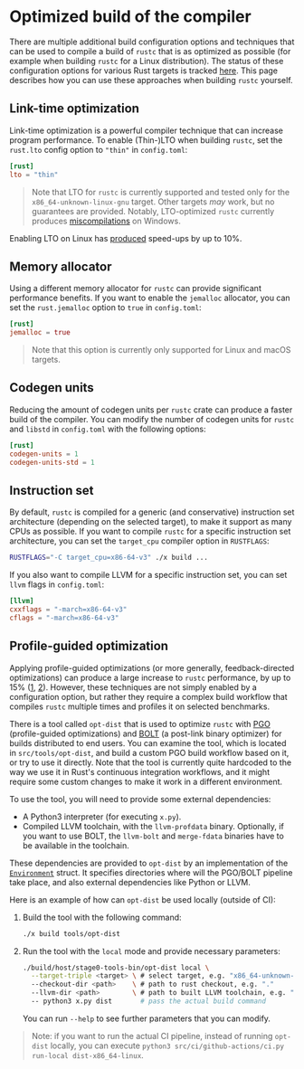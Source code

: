 # Optimized build of the compiler

<!-- toc -->

There are multiple additional build configuration options and techniques that can be used to compile a
build of `rustc` that is as optimized as possible (for example when building `rustc` for a Linux
distribution). The status of these configuration options for various Rust targets is tracked [here].
This page describes how you can use these approaches when building `rustc` yourself.

[here]: https://github.com/rust-lang/rust/issues/103595

## Link-time optimization

Link-time optimization is a powerful compiler technique that can increase program performance. To
enable (Thin-)LTO when building `rustc`, set the `rust.lto` config option to `"thin"`
in `config.toml`:

```toml
[rust]
lto = "thin"
```

> Note that LTO for `rustc` is currently supported and tested only for
> the `x86_64-unknown-linux-gnu` target. Other targets *may* work, but no guarantees are provided.
> Notably, LTO-optimized `rustc` currently produces [miscompilations] on Windows.

[miscompilations]: https://github.com/rust-lang/rust/issues/109114

Enabling LTO on Linux has [produced] speed-ups by up to 10%.

[produced]: https://github.com/rust-lang/rust/pull/101403#issuecomment-1288190019

## Memory allocator

Using a different memory allocator for `rustc` can provide significant performance benefits. If you
want to enable the `jemalloc` allocator, you can set the `rust.jemalloc` option to `true`
in `config.toml`:

```toml
[rust]
jemalloc = true
```

> Note that this option is currently only supported for Linux and macOS targets.

## Codegen units

Reducing the amount of codegen units per `rustc` crate can produce a faster build of the compiler.
You can modify the number of codegen units for `rustc` and `libstd` in `config.toml` with the
following options:

```toml
[rust]
codegen-units = 1
codegen-units-std = 1
```

## Instruction set

By default, `rustc` is compiled for a generic (and conservative) instruction set architecture
(depending on the selected target), to make it support as many CPUs as possible. If you want to
compile `rustc` for a specific instruction set architecture, you can set the `target_cpu` compiler
option in `RUSTFLAGS`:

```bash
RUSTFLAGS="-C target_cpu=x86-64-v3" ./x build ...
```

If you also want to compile LLVM for a specific instruction set, you can set `llvm` flags
in `config.toml`:

```toml
[llvm]
cxxflags = "-march=x86-64-v3"
cflags = "-march=x86-64-v3"
```

## Profile-guided optimization

Applying profile-guided optimizations (or more generally, feedback-directed optimizations) can
produce a large increase to `rustc` performance, by up to 15% ([1], [2]). However, these techniques
are not simply enabled by a configuration option, but rather they require a complex build workflow
that compiles `rustc` multiple times and profiles it on selected benchmarks.

There is a tool called `opt-dist` that is used to optimize `rustc` with [PGO] (profile-guided
optimizations) and [BOLT] (a post-link binary optimizer) for builds distributed to end users. You
can examine the tool, which is located in `src/tools/opt-dist`, and build a custom PGO build
workflow based on it, or try to use it directly. Note that the tool is currently quite hardcoded to
the way we use it in Rust's continuous integration workflows, and it might require some custom
changes to make it work in a different environment.

[1]: https://blog.rust-lang.org/inside-rust/2020/11/11/exploring-pgo-for-the-rust-compiler.html#final-numbers-and-a-benchmarking-plot-twist
[2]: https://github.com/rust-lang/rust/pull/96978

[PGO]: https://doc.rust-lang.org/rustc/profile-guided-optimization.html

[BOLT]: https://github.com/llvm/llvm-project/blob/main/bolt/README.md

To use the tool, you will need to provide some external dependencies:

- A Python3 interpreter (for executing `x.py`).
- Compiled LLVM toolchain, with the `llvm-profdata` binary. Optionally, if you want to use BOLT,
  the `llvm-bolt` and
  `merge-fdata` binaries have to be available in the toolchain.

These dependencies are provided to `opt-dist` by an implementation of the [`Environment`] struct.
It specifies directories where will the PGO/BOLT pipeline take place, and also external dependencies
like Python or LLVM.

Here is an example of how can `opt-dist` be used locally (outside of CI):

1. Build the tool with the following command:
    ```bash
    ./x build tools/opt-dist
    ```
2. Run the tool with the `local` mode and provide necessary parameters:
    ```bash
    ./build/host/stage0-tools-bin/opt-dist local \
      --target-triple <target> \ # select target, e.g. "x86_64-unknown-linux-gnu"
      --checkout-dir <path>    \ # path to rust checkout, e.g. "."
      --llvm-dir <path>        \ # path to built LLVM toolchain, e.g. "/foo/bar/llvm/install"
      -- python3 x.py dist       # pass the actual build command
    ```
    You can run `--help` to see further parameters that you can modify.

[`Environment`]: https://github.com/rust-lang/rust/blob/ee451f8faccf3050c76cdcd82543c917b40c7962/src/tools/opt-dist/src/environment.rs#L5

> Note: if you want to run the actual CI pipeline, instead of running `opt-dist` locally,
> you can execute `python3 src/ci/github-actions/ci.py run-local dist-x86_64-linux`.
